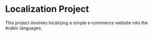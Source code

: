 # Localization Project

This project involves localizing a simple e-commerce website into the Arabic languages.
